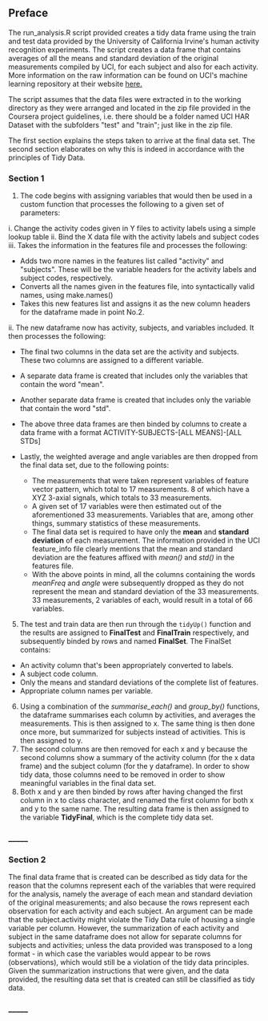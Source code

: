 ## Preface ##

The run_analysis.R script provided creates a tidy data frame using the train and test data provided by the University of California Irvine's human activity recognition experiments. The script creates a data frame that contains averages of all the means and standard deviation of the original measurements compiled by UCI, for each subject and also for each activity. More information on the raw information can be found on UCI's machine learning repository at their website  [here.](http://archive.ics.uci.edu/ml/datasets/Human+Activity+Recognition+Using+Smartphones)

The script assumes that the data files were extracted in to the working directory as they were arranged and located in the zip file provided in the Coursera project guidelines, i.e. there should be a folder named UCI HAR Dataset with the subfolders "test" and "train"; just like in the zip file.

The first section explains the steps taken to arrive at the final data set. The second section elaborates on why this is indeed in accordance with the principles of Tidy Data.

### Section 1 ###

1. The code begins with assigning variables that would then be used in a custom function that processes the following to a given set of parameters:

 i. Change the activity codes given in Y files to activity labels using a simple lookup table
 ii. Bind the X data file with the activity labels and subject codes
 iii. Takes the information in the features file and processes the following:
 
  * Adds two more names in the features list called "activity" and "subjects". These will be the variable headers for the activity labels and subject codes, respectively.
  * Converts all the names given in the features file, into syntactically valid names, using make.names()
  * Takes this new features list and assigns it as the new column headers for the dataframe made in point No.2.
 
 ii. The new dataframe now has activity, subjects, and variables included. It then processes the following:
  * The final two columns in the data set are the activity and subjects. These two columns are assigned to a different variable.
  * A separate data frame is created that includes only the variables that contain the word "mean".
  * Another separate data frame is created that includes only the variable that contain the word "std".
  * The above three data frames are then binded by columns to create a data frame with a format ACTIVITY-SUBJECTS-[ALL MEANS]-[ALL STDs]
  * Lastly, the weighted average and angle variables are then dropped from the final data set, due to the following points:
 
    * The measurements that were taken represent variables of feature vector pattern, which total to 17 measurements. 8 of which have a XYZ 3-axial signals, which totals to 33 measurements.
    * A given set of 17 variables were then estimated out of the aforementioned 33 measurements. Variables that are, among other things, summary statistics of these measurements.
    * The final data set is required to have only the **mean** and **standard deviation** of each measurement. The information provided in the UCI feature_info file clearly mentions that the mean and standard deviation are the features affixed with *mean()* and *std()* in the features file.
    * With the above points in mind, all the columns containing the words *meanFreq* and *angle* were subsequently dropped as they do not represent the mean and standard deviation of the 33 measurements. 33 measurements, 2 variables of each, would result in a total of 66 variables.

5. The test and train data are then run through the `tidyUp()` function and the results are assigned to **FinalTest** and **FinalTrain** respectively, and subsequently binded by rows and named **FinalSet**. The FinalSet contains:
  
  * An activity column that's been appropriately converted to labels.
  * A subject code column.
  * Only the means and standard deviations of the complete list of features.
  * Appropriate column names per variable.

6. Using a combination of the *summarise_each()* and *group_by()* functions, the dataframe summarises each column by activities, and averages the measurements. This is then assigned to x. The same thing is then done once more, but summarized for subjects instead of activities. This is then assigned to y.
7. The second columns are then removed for each x and y because the second columns show a summary of the activity column (for the x data frame) and the subject column (for the y dataframe). In order to show tidy data, those columns need to be removed in order to show meaningful variables in the final data set.
8. Both x and y are then binded by rows after having changed the first column in x to class character, and renamed the first column for both x and y to the same name. The resulting data frame is then assigned to the variable **TidyFinal**, which is the complete tidy data set.

### _____ ###

### Section 2 ###

The final data frame that is created can be described as tidy data for the reason that the columns represent each of the variables that were required for the analysis, namely the average of each mean and standard deviation of the original measurements; and also because the rows represent each observation for each activity and each subject. An argument can be made that the subject.activity might violate the Tidy Data rule of housing a single variable per column. However, the summarization of each activity and subject in the same dataframe does not allow for separate columns for subjects and activities; unless the data provided was transposed to a long format - in which case the variables would appear to be rows (observations), which would still be a violation of the tidy data principles. Given the summarization instructions that were given, and the data provided, the resulting data set that is created can still be classified as tidy data.

### _____ ###

